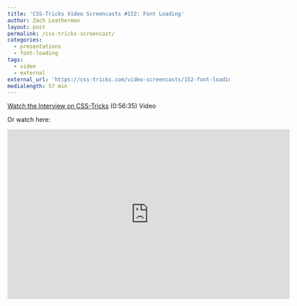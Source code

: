 ```yaml
---
title: 'CSS-Tricks Video Screencasts #152: Font Loading'
author: Zach Leatherman
layout: post
permalink: /css-tricks-screencast/
categories:
  - presentations
  - font-loading
tags:
  - video
  - external
external_url: 'https://css-tricks.com/video-screencasts/152-font-loading-zach-leatherman/'
medialength: 57 min
---
```


[Watch the Interview on CSS-Tricks](https://css-tricks.com/video-screencasts/152-font-loading-zach-leatherman/) (0:56:35) <span class="tag video">Video</span>

Or watch here:

<div class="fluid-width-video-wrapper"><iframe class="youtube-player" type="text/html" width="640" height="385" src="https://www.youtube.com/embed/aFT2BpSsrk0/" frameborder="0" allowfullscreen></iframe></div>
